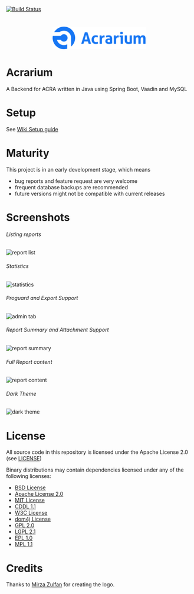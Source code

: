 [![Build Status](https://travis-ci.org/F43nd1r/Acrarium.svg?branch=master)](https://travis-ci.org/F43nd1r/Acrarium)

<h1 align=center>
<img src="src/main/webapp/frontend/logo.png" width=50%>
</h1>

# Acrarium
A Backend for ACRA written in Java using Spring Boot, Vaadin and MySQL

# Setup

See [Wiki Setup guide](https://github.com/F43nd1r/acra-backend/wiki/Setup-guide)

# Maturity

This project is in an early development stage, which means
 - bug reports and feature request are very welcome
 - frequent database backups are recommended
 - future versions might not be compatible with current releases

# Screenshots

###### Listing reports
![report list](https://i.imgur.com/T2UC8B6.png)

###### Statistics
![statistics](https://i.imgur.com/oxwgP1E.png)

###### Proguard and Export Support
![admin tab](https://i.imgur.com/5ysg8I1.png)

###### Report Summary and Attachment Support
![report summary](https://i.imgur.com/za6Z6v3.png)

###### Full Report content
![report content](https://i.imgur.com/L2nFGC5.png)

###### Dark Theme
![dark theme](https://i.imgur.com/Em1oiWs.png)

# License

All source code in this repository is licensed under the Apache License 2.0 (see [LICENSE](LICENSE))

Binary distributions may contain dependencies licensed under any of the following licenses:
 - [BSD License](http://www.antlr.org/license.html)
 - [Apache License 2.0](http://www.apache.org/licenses/LICENSE-2.0.txt)
 - [MIT License](https://opensource.org/licenses/MIT)
 - [CDDL 1.1](https://javaee.github.io/glassfish/LICENSE)
 - [W3C License](https://www.w3.org/Consortium/Legal/copyright-software-19980720)
 - [dom4j License](https://github.com/dom4j/dom4j/blob/master/LICENSE)
 - [GPL 2.0](https://www.gnu.org/licenses/old-licenses/gpl-2.0.txt)
 - [LGPL 2.1](https://www.gnu.org/licenses/old-licenses/lgpl-2.1.txt)
 - [EPL 1.0](http://www.eclipse.org/legal/epl-v10.html)
 - [MPL 1.1](https://www.mozilla.org/en-US/MPL/1.1/)

# Credits

 Thanks to [Mirza Zulfan](https://github.com/mirzazulfan) for creating the logo.
